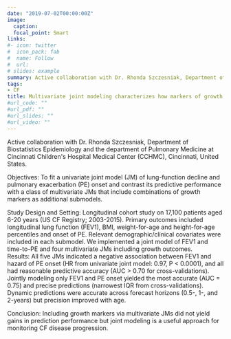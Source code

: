```yaml
---
date: "2019-07-02T00:00:00Z"
image:
  caption: 
  focal_point: Smart
links:
#- icon: twitter
#  icon_pack: fab
#  name: Follow
#  url: 
# slides: example
summary: Active collaboration with Dr. Rhonda Szczesniak, Department of Biostatistics Epidemiology and the department of Pulmonary Medicine at Cincinnati Children's Hospital Medical Center, Cincinnati, United States.
tags: 
- CF
title: Multivariate joint modeling characterizes how markers of growth and lung function decline predict cystic fibrosis pulmonary exacerbation onset. 
#url_code: ""
#url_pdf: ""
#url_slides: ""
#url_video: ""
---
```


Active collaboration with Dr. Rhonda Szczesniak, Department of Biostatistics Epidemiology and the department of Pulmonary Medicine at Cincinnati Children's Hospital Medical Center (CCHMC), Cincinnati,
United States.

Objectives: To fit a univariate joint model (JM) of lung-function decline and pulmonary exacerbation (PE) onset and contrast its predictive performance with a class of multivariate JMs that include combinations of growth markers as additional submodels. 

Study Design and Setting: Longitudinal cohort study on 17,100 patients aged 6-20 years (US CF Registry; 2003-2015). Primary outcomes included longitudinal lung function (FEV1), BMI, weight-for-age and height-for-age percentiles and onset of PE. Relevant demographic/clinical covariates were included in each submodel. We implemented a joint model of FEV1 and time-to-PE and four multivariate JMs including growth outcomes.  
Results: All five JMs indicated a negative association between FEV1 and hazard of PE onset (HR from univariate joint model: 0.97, P < 0.0001), and all had reasonable predictive accuracy (AUC > 0.70 for cross-validations). Jointly modeling only FEV1 and PE onset yielded the most accurate (AUC = 0.75) and precise predictions (narrowest IQR from cross-validations). Dynamic predictions were accurate across forecast horizons (0.5-, 1-, and 2-years) but precision improved with age.  

Conclusion: Including growth markers via multivariate JMs did not yield gains in prediction performance but joint modeling is a useful approach for monitoring CF disease progression. 

